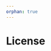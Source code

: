 ```yaml
---
orphan: true
---
```


# License

```{include} ../LICENSE

```
                                                                                            